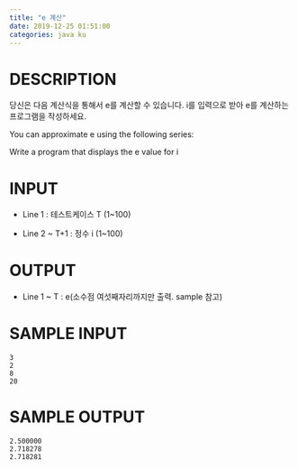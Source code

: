 ```yaml
---
title: "e 계산"
date: 2019-12-25 01:51:00
categories: java ku
---
```


# DESCRIPTION
당신은 다음 계산식을 통해서 e를 계산할 수 있습니다. i를 입력으로 받아 e를 계산하는 프로그램을 작성하세요.  

You can approximate e using the following series:



Write a program that displays the e value for i

 

 

# INPUT
* Line 1 : 테스트케이스 T (1~100)

* Line 2 ~ T+1 : 정수 i (1~100)

 

# OUTPUT
* Line 1 ~ T : e(소수점 여섯째자리까지만 출력. sample 참고)

 

# SAMPLE INPUT
```
3
2
8
20
```

# SAMPLE OUTPUT
```
2.500000
2.718278
2.718281
```

<script src="https://gist.github.com/DetegiCE/913de52d7696f1868ed4028c8ffc20fb.js"></script>
